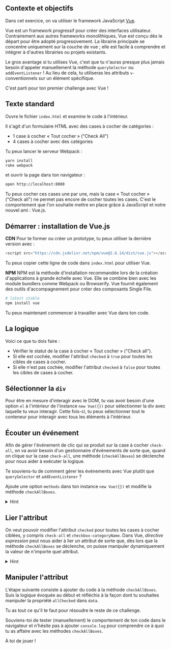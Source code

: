 ## Contexte et objectifs

Dans cet exercice, on va utiliser le framework JavaScript [Vue](https://vuejs.org/).

Vue est un framework progressif pour créer des interfaces utilisateur. Contrairement aux autres frameworks monolithiques, Vue est conçu dès le départ pour être adopté progressivement. La librairie principale se concentre uniquement sur la couche de vue ; elle est facile à comprendre et intégrer à d'autres librairies ou projets existants.

Le gros avantage si tu utilises Vue, c'est que tu n'auras presque plus jamais besoin d'appeler manuellement la méthode `querySelector` ou `addEventListener` ! Au lieu de cela, tu utiliseras les attributs `v-` conventionnels sur un élément spécifique.

C'est parti pour ton premier challenge avec Vue !

## Texte standard

Ouvre le fichier `index.html` et examine le code à l'intérieur.

Il s'agit d'un formulaire HTML avec des cases à cocher de catégories :
- 1 case à cocher « Tout cocher » ("Check All")
- 4 cases à cocher avec des catégories

Tu peux lancer le serveur Webpack :
```bash
yarn install
rake webpack
```

et ouvrir la page dans ton navigateur :
```bash
open http://localhost:8080
```

Tu peux cocher ces cases une par une, mais la case « Tout cocher » ("Check all") ne permet pas encore de cocher toutes les cases. C'est le comportement que l'on souhaite mettre en place grâce à JavaScript et notre nouvel ami : Vue.js.


## Démarrer : installation de Vue.js

**CDN**
Pour te former ou créer un prototype, tu peux utiliser la dernière version avec :

```js
<script src="https://cdn.jsdelivr.net/npm/vue@2.6.14/dist/vue.js"></script>
```

Tu peux copier cette ligne de code dans `index.html` pour utiliser Vue.

**NPM**
NPM est la méthode d'installation recommandée lors de la création d'applications à grande échelle avec Vue. Elle se combine bien avec les module bundlers comme Webpack ou Browserify. Vue fournit également des outils d'accompagnement pour créer des composants Single File.

```bash
# latest stable
npm install vue
```

Tu peux maintenant commencer à travailler avec Vue dans ton code.

## La logique

Voici ce que tu dois faire :
- Vérifier le statut de la case à cocher « Tout cocher » ("Check all").
- Si elle est cochée, modifier l'attribut `checked` à `true` pour toutes les cibles de cases à cocher.
- Si elle n'est pas cochée, modifier l'attribut `checked` à `false` pour toutes les cibles de cases à cocher.

## Sélectionner la `div`

Pour être en mesure d'interagir avec le DOM, tu vas avoir besoin d'une option `el` à l'intérieur de l'instance `new Vue({})` pour sélectionner la div avec laquelle tu veux interagir. Cette fois-ci, tu peux sélectionner tout le conteneur pour interagir avec tous les éléments à l'intérieur.

## Écouter un événement
Afin de gérer l'événement de clic qui se produit sur la case à cocher `check-all`, on va avoir besoin d'un gestionnaire d'événements de sorte que, quand on clique sur la case `check-all`, une méthode (`checkAllBoxes`) se déclenche pour nous aider à exécuter la logique.

Te souviens-tu de comment gérer les événements avec Vue plutôt que `querySelector` et `addEventListener` ?

Ajoute une option `methods` dans ton instance `new Vue({})` et modifie la méthode `checkAllBoxes`.

<details>
  <summary markdown='span'>Hint</summary>

  On peut ajouter `v-on:click` ou `@click` comme raccourci sur la case `check-all` pour écouter son événement `click`.

  ```html
  <input id='check-all' type="checkbox" class="form-check-input" @click="checkAllBoxes">
  ```

  ```js
  let app = new Vue({
    el: '#app',
    methods: {
      checkAllBoxes(event){
        // Code ici
      }
    }
  })
  ```
</details>

## Lier l'attribut

On veut pouvoir modifier l'attribut `checked` pour toutes les cases à cocher ciblées, y compris `check-all` et `checkbox-categoryName`. Dans Vue, _directive expression_ peut nous aider à lier un attribut de sorte que, dès lors que la méthode `checkAllBoxes` se déclenche, on puisse manipuler dynamiquement la valeur de n'importe quel attribut.

<details>
  <summary markdown='span'>Hint</summary>

  On peut ajouter `v-bind:checked` ou le raccourci `:checked` sur les cases à cocher ciblées pour permettre des manipulations dynamiques.

  ```html
  <!-- index.html -->
  <!-- ... -->
  <input id='check-all' type="checkbox" class="form-check-input" :checked="allChecked" @click="checkAllBoxes">
  <!-- ... -->
  <input id='checkbox-appartment' type="checkbox" class="form-check-input" :checked="allChecked">
  <!-- ... -->
  ```

  ```js
  // index.js
  let app = new Vue({
    el: '#app',
    data: {
      // Définis la valeur par défaut à false pour toutes les cases à cocher
      allChecked: false,
    },
    methods: {
      checkAllBoxes(event){
        // Code ici
      }
    }
  })
  ```
</details>

## Manipuler l'attribut

L'étape suivante consiste à ajouter du code à la méthode `checkAllBoxes`. Suis la logique évoquée au début et réfléchis à la façon dont tu souhaites manipuler la propriété `allChecked` dans `data`.

Tu as tout ce qu'il te faut pour résoudre le reste de ce challenge.

Souviens-toi de tester (manuellement) le comportement de ton code dans le navigateur et n'hésite pas à ajouter `console.log` pour comprendre ce à quoi tu as affaire avec les méthodes `checkAllBoxes`.

À toi de jouer !
